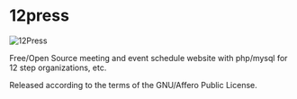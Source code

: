 # 12press

![12Press](http://wiki.tonybaldwin.me/lib/exe/fetch.php/hax/12pnavbutton.png)

Free/Open Source meeting and event schedule website with php/mysql for 12 step organizations, etc.

Released according to the terms of the GNU/Affero Public License.


